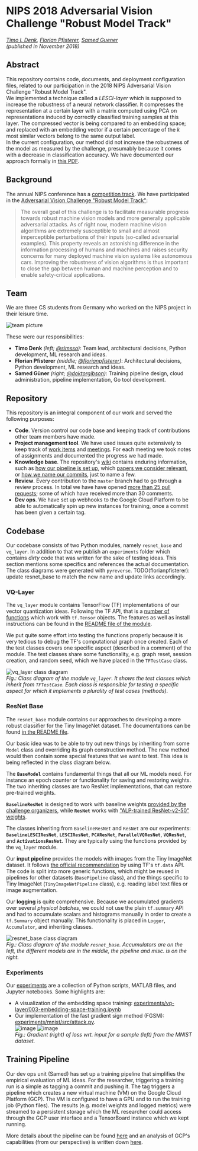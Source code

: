 # NIPS 2018 Adversarial Vision Challenge "Robust Model Track"
_[Timo I. Denk](https://timodenk.com/), [Florian Pfisterer](https://twitter.com/FlorianPfi), [Samed Guener](https://twitter.com/samedguener)  
(published in November 2018)_

## Abstract
This repository contains code, documents, and deployment configuration files, related to our participation in the 2018 NIPS Adversarial Vision Challenge "Robust Model Track".  
We implemented a technique called a _LESCI-layer_ which is supposed to increase the robustness of a neural network classifier.
It compresses the representation at a certain layer with a matrix computed using PCA on representations induced by correctly classified training samples at this layer.
The compressed vector is being compared to an embedding space; and replaced with an embedding vector if a certain percentage of the _k_ most similar vectors belong to the same output label.  
In the current configuration, our method did not increase the robustness of the model as measured by the challenge, presumably because it comes with a decrease in classification accuracy.
We have documented our approach formally in [this PDF](./docs/article/article.pdf).


## Background

The annual NIPS conference has a [competition track](https://nips.cc/Conferences/2018/CompetitionTrack).
We have participated in the [Adversarial Vision Challenge "Robust Model Track"](https://www.crowdai.org/challenges/adversarial-vision-challenge):
> The overall goal of this challenge is to facilitate measurable progress towards robust machine vision models and more generally applicable adversarial attacks. As of right now, modern machine vision algorithms are extremely susceptible to small and almost imperceptible perturbations of their inputs (so-called adversarial examples). This property reveals an astonishing difference in the information processing of humans and machines and raises security concerns for many deployed machine vision systems like autonomous cars. Improving the robustness of vision algorithms is thus important to close the gap between human and machine perception and to enable safety-critical applications.

## Team

We are three CS students from Germany who worked on the NIPS project in their leisure time.

![team picture](https://user-images.githubusercontent.com/6556307/48194510-88171080-e34d-11e8-8d9a-705f82b6a50d.png)

These were our responsibilities:

* **Timo Denk** _(left; [@simsso](https://github.com/simsso))_: Team lead, architectural decisions, Python development, ML research and ideas.
* **Florian Pfisterer** _(middle; [@florianpfisterer](https://github.com/florianpfisterer))_: Architectural decisions, Python development, ML research and ideas.
* **Samed Güner** _(right; [@doktorgibson](https://github.com/doktorgibson))_: Training pipeline design, cloud administration, pipeline implementation, Go tool development.

## Repository

This repository is an integral component of our work and served the following purposes:
* **Code**. Version control our code base and keeping track of contributions other team members have made.
* **Project management tool**. We have used issues quite extensively to keep track of [work items](https://github.com/Simsso/NIPS-2018-Adversarial-Vision-Challenge/issues?q=label%3Awork-item+) and [meetings](https://github.com/Simsso/NIPS-2018-Adversarial-Vision-Challenge/issues?q=label%3Ameeting). For each meeting we took notes of assignments and documented the progress we had made.
* **Knowledge base**. The repository's [wiki](https://github.com/Simsso/NIPS-2018-Adversarial-Vision-Challenge/wiki) contains enduring information, such as [how our pipeline is set up](https://github.com/Simsso/NIPS-2018-Adversarial-Vision-Challenge/wiki/Training-Pipeline), which [papers we consider relevant](https://github.com/Simsso/NIPS-2018-Adversarial-Vision-Challenge/wiki/Reading-List), or [how we name our commits](https://github.com/Simsso/NIPS-2018-Adversarial-Vision-Challenge/wiki/Repository-Conventions), just to name a few.
* **Review**. Every contribution to the `master` branch had to go through a review process. In total we have have opened [more than 25 pull requests](https://github.com/Simsso/NIPS-2018-Adversarial-Vision-Challenge/pulls?q=is%3Apr); some of which have received more than 30 comments.
* **Dev ops**. We have set up webhooks to the Google Cloud Platform to be able to automatically spin up new instances for training, once a commit has been given a certain tag.

## Codebase
Our codebase consists of two Python modules, namely `resnet_base` and `vq_layer`. In addition to that we publish an `experiments` folder which contains _dirty_ code that was written for the sake of testing ideas. This section mentions some specifics and references the actual documentation. The class diagrams were generated with `pyreverse`. TODO(florianpfisterer): update resnet_base to match the new name and update links accordingly.

### VQ-Layer
The `vq_layer` module contains TensorFlow (TF) implementations of our vector quantization ideas. Following the TF API, that is a [number of functions](https://github.com/Simsso/NIPS-2018-Adversarial-Vision-Challenge/blob/docs/vq-layer/vq_layer/vq_layer.py) which work with `tf.Tensor` objects. The features as well as install instructions can be found in the [README file of the module](https://github.com/Simsso/NIPS-2018-Adversarial-Vision-Challenge/blob/docs/vq-layer/README.md).

We put quite some effort into testing the functions properly because it is very tedious to debug the TF's computational graph once created. Each of the test classes covers one specific aspect (described in a comment) of the module. The test classes share some functionality, e.g. graph reset, session creation, and random seed, which we have placed in the `TFTestCase` class.

![vq_layer class diagram](https://user-images.githubusercontent.com/6556307/48197469-1c857100-e356-11e8-9469-2451c8e38654.png)  
_Fig.: Class diagram of the module `vq_layer`. It shows the test classes which inherit from `TFTestCase`. Each class is responsible for testing a specific aspect for which it implements a plurality of test cases (methods)._

### ResNet Base

The `resnet_base` module contains our approaches to developing a more robust classifier for the Tiny ImageNet dataset. The documentations can be found [in the README file](https://github.com/Simsso/NIPS-2018-Adversarial-Vision-Challenge/blob/master/resnet-base/README.md).

Our basic idea was to be able to try out new things by inheriting from some `Model` class and overriding its graph construction method. The new method would then contain some special features that we want to test. This idea is being reflected in the class diagram below. 

The **`BaseModel`** contains fundamental things that all our ML models need. For instance an epoch counter or functionality for saving and restoring weights. The two inheriting classes are two ResNet implementations, that can restore pre-trained weights. 

**`BaselineResNet`** is designed to work with baseline weights [provided by the challenge organizers](https://gitlab.crowdai.org/adversarial-vision-challenge/resnet18_model_baseline/tree/master/resnet18/checkpoints/model), while **`ResNet`** works with ["ALP-trained ResNet-v2-50" weights](https://github.com/tensorflow/models/tree/master/research/adversarial_logit_pairing#pre-trained-models).

The classes inheriting from `BaselineResNet` and `ResNet` are our experiments: **`BaselineLESCIResNet`**, **`LESCIResNet`**, **`PCAResNet`**, **`ParallelVQResNet`**, **`VQResNet`**, and **`ActivationsResNet`**. They are typically using the functions provided by the `vq_layer` module.

Our **input pipeline** provides the models with images from the Tiny ImageNet dataset. It follows [the official recommendation](https://www.tensorflow.org/guide/datasets) by using TF's `tf.data` API. The code is split into more generic functions, which might be reused in pipelines for other datasets (`BasePipeline` class), and the things specific to Tiny ImageNet (`TinyImageNetPipeline` class), e.g. reading label text files or image augmentation.

Our **logging** is quite comprehensive. Because we accumulated gradients over several _physical batches_, we could not use the plain `tf.summary` API and had to accumulate scalars and histograms manually in order to create a `tf.Summary` object manually. This functionality is placed in `Logger`, `Accumulator`, and inheriting classes.

![resnet_base class diagram](https://user-images.githubusercontent.com/6556307/48197117-09be6c80-e355-11e8-8a97-7e2b43edc8e6.png)  
_Fig.: Class diagram of the module `resnet_base`. Accumulators are on the left, the different models are in the middle, the pipeline and misc. is on the right._


### Experiments

Our [experiments](https://github.com/Simsso/NIPS-2018-Adversarial-Vision-Challenge/tree/master/experiments) are a collection of Python scripts, MATLAB files, and Jupyter notebooks. Some highlights are:
* A visualization of the embedding space training: [experiments/vq-layer/003-embedding-space-training.ipynb](https://github.com/Simsso/NIPS-2018-Adversarial-Vision-Challenge/blob/master/experiments/vq-layer/003-embedding-space-training.ipynb)
* Our implementation of the fast gradient sign method (FGSM): [experiments/mnist/src/attack.py](https://github.com/Simsso/NIPS-2018-Adversarial-Vision-Challenge/blob/master/experiments/mnist/src/attack.py).  
![image](https://user-images.githubusercontent.com/6556307/41718032-fbbc0c76-755b-11e8-902e-f752438935d6.png) ![image](https://user-images.githubusercontent.com/6556307/41718050-0fe0cd68-755c-11e8-9e57-864f75e0daef.png)  
_Fig.: Gradient (right) of loss wrt. input for a sample (left) from the MNIST dataset._

## Training Pipeline
Our dev ops unit (Samed) has set up a training pipeline that simplifies the empirical evaluation of ML ideas. For the researcher, triggering a training run is a simple as tagging a commit and pushing it. The tag triggers a pipeline which creates a new virtual machine (VM) on the Google Cloud Platform (GCP). The VM is configured to have a GPU and to run the training job (Python files). The results (e.g. model weights and logged metrics) were streamed to a persistent storage which the ML researcher could access through the GCP user interface and a TensorBoard instance which we kept running.

More details about the pipeline can be found [here](https://github.com/Simsso/NIPS-2018-Adversarial-Vision-Challenge/wiki/Training-Pipeline) and an analysis of GCP's capabilities (from our perspective) is written down [here](https://github.com/Simsso/NIPS-2018-Adversarial-Vision-Challenge/wiki/Google-Cloud-Platform).
